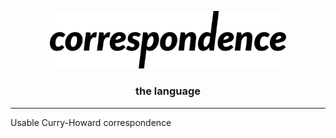 <p align="center"><img src="https://raw.githubusercontent.com/wi11dey/correspondence/main/logo.svg" style="width: 75%"></p>
<h3 align="center">the language</h3>

---

Usable Curry-Howard correspondence 
